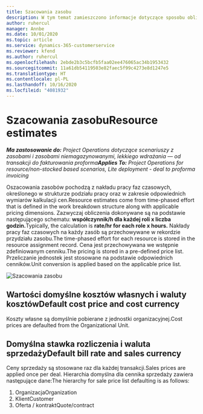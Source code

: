 ```yaml
---
title: Szacowania zasobu
description: W tym temat zamieszczono informacje dotyczące sposobu obliczania zasobów w Project Operations.
author: ruhercul
manager: Annbe
ms.date: 10/01/2020
ms.topic: article
ms.service: dynamics-365-customerservice
ms.reviewer: kfend
ms.author: ruhercul
ms.openlocfilehash: 2ebde2b3c5bcfb5faa02ee476065ac34b1953432
ms.sourcegitcommit: 11a61db54119503e82faec5f99c4273e8d1247e5
ms.translationtype: HT
ms.contentlocale: pl-PL
ms.lasthandoff: 10/16/2020
ms.locfileid: "4081932"
---
```

# <a name="resource-estimates"></a><span data-ttu-id="c78e9-103">Szacowania zasobu</span><span class="sxs-lookup"><span data-stu-id="c78e9-103">Resource estimates</span></span>

<span data-ttu-id="c78e9-104">_**Ma zastosowanie do:** Project Operations dotyczące scenariuszy z zasobami i zasobami niemagazynowanymi, lekkiego wdrażania — od transakcji do fakturowania proforma_</span><span class="sxs-lookup"><span data-stu-id="c78e9-104">_**Applies To:** Project Operations for resource/non-stocked based scenarios, Lite deployment - deal to proforma invoicing_</span></span>

<span data-ttu-id="c78e9-105">Oszacowania zasobów pochodzą z nakładu pracy faz czasowych, określonego w strukturze podziału pracy oraz w zakresie odpowiednich wymiarów kalkulacji cen.</span><span class="sxs-lookup"><span data-stu-id="c78e9-105">Resource estimates come from time-phased effort that is defined in the work breakdown structure along with applicable pricing dimensions.</span></span> <span data-ttu-id="c78e9-106">Zazwyczaj obliczenia dokonywane są na podstawie następującego schematu: **współczynnik/h dla każdej roli x liczba godzin.**</span><span class="sxs-lookup"><span data-stu-id="c78e9-106">Typically, the calculation is **rate/hr for each role x hours.**</span></span> <span data-ttu-id="c78e9-107">Nakłady pracy faz czasowych na każdy zasób są przechowywane w rekordzie przydziału zasobu.</span><span class="sxs-lookup"><span data-stu-id="c78e9-107">The time-phased effort for each resource is stored in the resource assignment record.</span></span> <span data-ttu-id="c78e9-108">Cena jest przechowywana we wstępnie zdefiniowanym cenniku.</span><span class="sxs-lookup"><span data-stu-id="c78e9-108">The pricing is stored in a pre-defined price list.</span></span> <span data-ttu-id="c78e9-109">Przeliczanie jednostek jest stosowane na podstawie odpowiednich cenników.</span><span class="sxs-lookup"><span data-stu-id="c78e9-109">Unit conversion is applied based on the applicable price list.</span></span>

![Szacowania zasobu](./media/navigation12.png)

## <a name="default-cost-price-and-cost-currency"></a><span data-ttu-id="c78e9-111">Wartości domyślne kosztów własnych i waluty kosztów</span><span class="sxs-lookup"><span data-stu-id="c78e9-111">Default cost price and cost currency</span></span>

<span data-ttu-id="c78e9-112">Koszty własne są domyślnie pobierane z jednostki organizacyjnej.</span><span class="sxs-lookup"><span data-stu-id="c78e9-112">Cost prices are defaulted from the Organizational Unit.</span></span>

## <a name="default-bill-rate-and-sales-currency"></a><span data-ttu-id="c78e9-113">Domyślna stawka rozliczenia i waluta sprzedaży</span><span class="sxs-lookup"><span data-stu-id="c78e9-113">Default bill rate and sales currency</span></span>

<span data-ttu-id="c78e9-114">Ceny sprzedaży są stosowane raz dla każdej transakcji.</span><span class="sxs-lookup"><span data-stu-id="c78e9-114">Sales prices are applied once per deal.</span></span> <span data-ttu-id="c78e9-115">Hierarchia domyślna dla cennika sprzedaży zawiera następujące dane:</span><span class="sxs-lookup"><span data-stu-id="c78e9-115">The hierarchy for sale price list defaulting is as follows:</span></span>

1. <span data-ttu-id="c78e9-116">Organizacja</span><span class="sxs-lookup"><span data-stu-id="c78e9-116">Organization</span></span>
2. <span data-ttu-id="c78e9-117">Klient</span><span class="sxs-lookup"><span data-stu-id="c78e9-117">Customer</span></span>
3. <span data-ttu-id="c78e9-118">Oferta / kontrakt</span><span class="sxs-lookup"><span data-stu-id="c78e9-118">Quote/contract</span></span>
